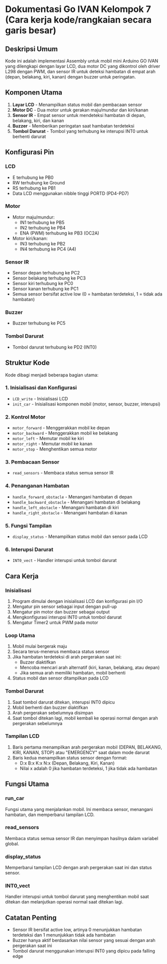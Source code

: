 # Dokumentasi Go IVAN Kelompok 7 (Cara kerja kode/rangkaian secara garis besar)

## Deskripsi Umum
Kode ini adalah implementasi Assembly untuk mobil mini Arduino GO IVAN yang dilengkapi dengan layar LCD, dua motor DC yang dikontrol oleh driver L298 dengan PWM, dan sensor IR untuk deteksi hambatan di empat arah (depan, belakang, kiri, kanan) dengan buzzer untuk peringatan.

## Komponen Utama
1. **Layar LCD** - Menampilkan status mobil dan pembacaan sensor
2. **Motor DC** - Dua motor untuk gerakan maju/mundur dan kiri/kanan
3. **Sensor IR** - Empat sensor untuk mendeteksi hambatan di depan, belakang, kiri, dan kanan
4. **Buzzer** - Memberikan peringatan saat hambatan terdeteksi
5. **Tombol Darurat** - Tombol yang terhubung ke interupsi INT0 untuk berhenti darurat

## Konfigurasi Pin
### LCD
- E terhubung ke PB0
- RW terhubung ke Ground
- RS terhubung ke PB1
- Data LCD menggunakan nibble tinggi PORTD (PD4-PD7)

### Motor
- Motor maju/mundur:
  - IN1 terhubung ke PB5
  - IN2 terhubung ke PB4
  - ENA (PWM) terhubung ke PB3 (OC2A)
- Motor kiri/kanan:
  - IN3 terhubung ke PB2
  - IN4 terhubung ke PC4 (A4)

### Sensor IR
- Sensor depan terhubung ke PC2
- Sensor belakang terhubung ke PC3
- Sensor kiri terhubung ke PC0
- Sensor kanan terhubung ke PC1
- Semua sensor bersifat active low (0 = hambatan terdeteksi, 1 = tidak ada hambatan)

### Buzzer
- Buzzer terhubung ke PC5

### Tombol Darurat
- Tombol darurat terhubung ke PD2 (INT0)

## Struktur Kode
Kode dibagi menjadi beberapa bagian utama:

### 1. Inisialisasi dan Konfigurasi
- `LCD_write` - Inisialisasi LCD
- `init_car` - Inisialisasi komponen mobil (motor, sensor, buzzer, interupsi)

### 2. Kontrol Motor
- `motor_forward` - Menggerakkan mobil ke depan
- `motor_backward` - Menggerakkan mobil ke belakang
- `motor_left` - Memutar mobil ke kiri
- `motor_right` - Memutar mobil ke kanan
- `motor_stop` - Menghentikan semua motor

### 3. Pembacaan Sensor
- `read_sensors` - Membaca status semua sensor IR

### 4. Penanganan Hambatan
- `handle_forward_obstacle` - Menangani hambatan di depan
- `handle_backward_obstacle` - Menangani hambatan di belakang
- `handle_left_obstacle` - Menangani hambatan di kiri
- `handle_right_obstacle` - Menangani hambatan di kanan

### 5. Fungsi Tampilan
- `display_status` - Menampilkan status mobil dan sensor pada LCD

### 6. Interupsi Darurat
- `INT0_vect` - Handler interupsi untuk tombol darurat

## Cara Kerja

### Inisialisasi
1. Program dimulai dengan inisialisasi LCD dan konfigurasi pin I/O
2. Mengatur pin sensor sebagai input dengan pull-up
3. Mengatur pin motor dan buzzer sebagai output
4. Mengkonfigurasi interupsi INT0 untuk tombol darurat
5. Mengatur Timer2 untuk PWM pada motor

### Loop Utama
1. Mobil mulai bergerak maju
2. Secara terus-menerus membaca status sensor
3. Jika hambatan terdeteksi di arah pergerakan saat ini:
   - Buzzer diaktifkan
   - Mencoba mencari arah alternatif (kiri, kanan, belakang, atau depan)
   - Jika semua arah memiliki hambatan, mobil berhenti
4. Status mobil dan sensor ditampilkan pada LCD

### Tombol Darurat
1. Saat tombol darurat ditekan, interupsi INT0 dipicu
2. Mobil berhenti dan buzzer diaktifkan
3. Arah pergerakan sebelumnya disimpan
4. Saat tombol ditekan lagi, mobil kembali ke operasi normal dengan arah pergerakan sebelumnya

### Tampilan LCD
1. Baris pertama menampilkan arah pergerakan mobil (DEPAN, BELAKANG, KIRI, KANAN, STOP) atau "EMERGENCY" saat dalam mode darurat
2. Baris kedua menampilkan status sensor dengan format:
   - D:x B:x K:x N:x (Depan, Belakang, Kiri, Kanan)
   - Nilai x adalah 0 jika hambatan terdeteksi, 1 jika tidak ada hambatan

## Fungsi Utama

### run_car
Fungsi utama yang menjalankan mobil. Ini membaca sensor, menangani hambatan, dan memperbarui tampilan LCD.

### read_sensors
Membaca status semua sensor IR dan menyimpan hasilnya dalam variabel global.

### display_status
Memperbarui tampilan LCD dengan arah pergerakan saat ini dan status sensor.

### INT0_vect
Handler interupsi untuk tombol darurat yang menghentikan mobil saat ditekan dan melanjutkan operasi normal saat ditekan lagi.

## Catatan Penting
- Sensor IR bersifat active low, artinya 0 menunjukkan hambatan terdeteksi dan 1 menunjukkan tidak ada hambatan
- Buzzer hanya aktif berdasarkan nilai sensor yang sesuai dengan arah pergerakan saat ini
- Tombol darurat menggunakan interupsi INT0 yang dipicu pada falling edge

